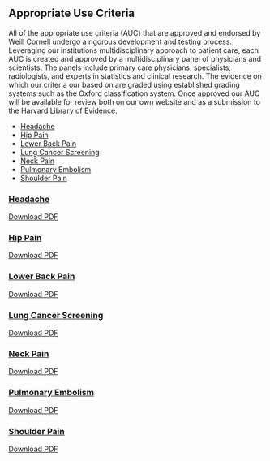 ## Appropriate Use Criteria

All of the appropriate use criteria (AUC) that are approved and endorsed by Weill Cornell undergo a rigorous development and testing process.  Leveraging our institutions multidisciplinary approach to patient care, each AUC is created and approved by a multidisciplinary panel of physicians and scientists. The panels include primary care physicians, specialists, radiologists, and experts in statistics and clinical research. The evidence on which our criteria our based on are graded using established grading systems such as the Oxford classification system.  Once approved our AUC will be available for review both on our own website and as a submission to the Harvard Library of Evidence.

* [Headache](#headache)
* [Hip Pain](#hip-pain)
* [Lower Back Pain](#lower-back-pain)
* [Lung Cancer Screening](#lung-cancer-screening)
* [Neck Pain](#neck-pain)
* [Pulmonary Embolism](#pulmonary-embolism)
* [Shoulder Pain](#shoulder-pain)

### [Headache][headache]

<object width="80%" height="900" data="auc_files/WCM_-_Headache__AUC_v9.pdf"></object>

[Download PDF][headache]

### [Hip Pain][hippain]

<object width="80%" height="900" data="auc_files/WCM_-_Hip_Pain_AUC_v9.pdf"></object>

[Download PDF][hippain]

### [Lower Back Pain][lowerbackpain]

<object width="80%" height="900" data="auc_files/WCM_-_LBP_AUC_v11_Download_Final_9-16.pdf"></object>

[Download PDF][lowerbackpain]

### [Lung Cancer Screening][lungcancerscreening]

<object width="80%" height="900" data="auc_files/WCM_-_LCS_AUC_v8.pdf"></object>

[Download PDF][lungcancerscreening]

### [Neck Pain][neckpain]

<object width="80%" height="900" data="auc_files/WCM_-_Neck_Pain_AUC_v4.pdf"></object>

[Download PDF][neckpain]

### [Pulmonary Embolism][pe]

<object width="80%" height="900" data="auc_files/WCM_-_PE_AUC_Download_v5_Final_9-15.pdf"></object>

[Download PDF][pe]

### [Shoulder Pain][shoulder]

<object width="80%" height="900" data="auc_files/WCM_-_Shoulder_Pain_AUC_v8.pdf"></object>

[Download PDF][shoulder]


<script type='text/javascript'>
var links = document.links;

for (var i = 0; i < links.length; i++) {
  if (links[i].hostname != window.location.hostname) {
    links[i].target = '_blank';
  }
}
</script>

  [aucbackpain]: https://docs.google.com/spreadsheets/d/1fGB72y4sQ1a4cjbkFmkx7XH1p6dprUG_36_3hLZ-wOU/edit#gid=813947164
  [headache]: /auc_files/WCM_-_Headache__AUC_v9.pdf
  [hippain]: /auc_files/WCM_-_Hip_Pain_AUC_v9.pdf
  [lowerbackpain]: /auc_files/WCM_-_LBP_AUC_v11_Download_Final_9-16.pdf
  [lungcancerscreening]: /auc_files/WCM_-_LCS_AUC_v8.pdf
  [neckpain]: /auc_files/WCM_-_Neck_Pain_AUC_v4.pdf
  [pe]: /auc_files/WCM_-_PE_AUC_Download_v5_Final_9-15.pdf
  [shoulder]: /auc_files/WCM_-_Shoulder_Pain_AUC_v8.pdf
